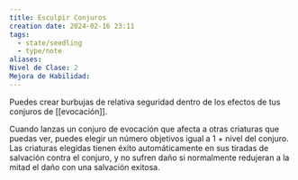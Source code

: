```yaml
---
title: Esculpir Conjuros
creation date: 2024-02-16 23:11
tags:
  - state/seedling
  - type/note
aliases: 
Nivel de Clase: 2
Mejora de Habilidad:
---
```

Puedes crear burbujas de relativa seguridad dentro de los efectos de tus conjuros de [[evocación]].

Cuando lanzas un conjuro de evocación que afecta a otras criaturas que puedas ver, puedes elegir un número objetivos igual a 1 + nivel del conjuro. Las criaturas elegidas tienen éxito automáticamente en sus tiradas de salvación contra el conjuro, y no sufren daño si normalmente redujeran a la mitad el daño con una salvación exitosa.

